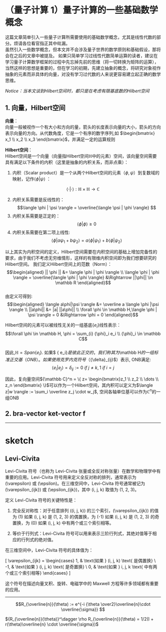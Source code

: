 # （量子计算 1）量子计算的一些基础数学概念  
这篇文章简单引入一些量子计算所需要使用的基础数学概念，尤其是线性代数的部分。烦请各位看官指正其中纰漏。  
虽然引入一些数学概念，但本文并不会涉及量子世界的数学原则和基础假设，那将会在之后的文章中被提及。
如果只简单学习过线性代数简单运算的读者，建议在学习量子计算数学框架的过程中先忘掉先前的思维（将一切转换为矩阵的运算），当然这样的思想是重要的，但在学习的初期，先建立抽象的概念，将研究对象视作抽象的元素而非具体的向量，对没有学习过代数的人来说更容易建立起正确的数学思维。
  
*Notice：当本文谈到Hilbert空间时，都只是在考虑有限基底数的Hilbert空间*    

## 1. 向量，Hilbert空间    
**向量**：  
向量一般被视作一个有大小和方向的量，箭头的长度表示向量的大小，箭头的方向表示向量的方向。从代数角度，它是一个有序的数字序列,如 $\begin{bmatrix} x_1 \\ x_2 \\ x_3 \end{bmatrix}$，并满足一定的运算规则  

**Hilbert空间**：  
Hilbert空间是一个向量（向量指Hilbert空间$\mathbb H$中的元素）空间，该向量空间需要具有满足以下条件的内积（这里是抽象的内积关系，而非点乘）：  
1. 内积（Scalar product）是一个从两个Hilbert空间的元素$（\phi,\psi）$到复数域的映射，记作$\langle \phi | \psi \rangle$ ：   

$$ \langle \cdot | \cdot \rangle : \mathbb H \times \mathbb H \rightarrow \mathbb C 
$$

2. 内积关系需要是反线性的： 
$$\langle \phi | \psi \rangle = \overline{\langle \psi | \phi \rangle} $$  
3. 内积关系需要是正定的：
$$
\langle \phi | \phi \rangle \ge 0
$$
4. 内积关系需要在第二项上线性: 
$$
\langle \phi | a{\psi}_1+b{\psi}_2 \rangle = a\langle \phi | {\psi}_1 \rangle + b\langle \phi | {\psi}_2 \rangle
$$

以上其实为内积空间的定义，Hilbert空间需要在内积空间的基础上增加完备性的要求，由于我们不考虑无穷维情形，这样的有限维内积空间即为我们想要研究的Hilbert空间。
我们定义Hilbert空间上的范数（Norm）：
$$\begin{aligned}   
|| \phi || &= \langle \phi | \phi \rangle \\
\langle \phi | \phi \rangle = \overline{\langle \phi | \phi \rangle} &\Rightarrow ||\phi|| \in \mathbb R 
\end{aligned}$$  
由定义可得到: 
$$\begin{aligned}  
\langle a\phi|\psi \rangle &= \overline a \langle \phi |\psi \rangle \\
||a\phi|| &= |a| ||a\phi|| \\ 
\forall \phi \in \mathbb H,\langle \phi | \psi \rangle = 0 &\Rightarrow \phi = 0  
\end{aligned}$$  

Hilbert空间的元素可以被线性无关的一组基底$\{ e_i\}$线性表示：
$$\forall \phi \in \mathbb H, \phi = \sum_{i} {\phi}_i e_i \\ {\phi}_i \in \mathbb C$$  
因此,$\mathbb H = Span \{ e_i\}$. 如果$ \{ e_i\}$是彼此正交的，我们称其为$\mathbb H$的一组标准正交基（ONB）。 如果使用克罗内克符号（${\delta}_{ij}$）表示, ONB满足:
$$
\langle e_i| e_j\rangle = {\delta}_{ij} := 0 \ if  \ j \neq k , 1 \ if \ i = j
$$

因此，复向量空间${\mathbb C}^n = \{ z= \begin{bmatrix}z_1 \\ z_2 \\ \dots \\ z_n \end{bmatrix}  \}$可以作为一个Hilbert空间，其内积可以定义为$\langle z|w \rangle := \sum_i \overline z_j \cdot w_j$, 空间各轴单位基可以作为${\mathbb C}^n$的一组ONB  

## 2. bra-vector ket-vector f



--- 
# sketch 
## Levi-Civita
Levi-Civita 符号（也称为 Levi-Civita 张量或全反对称张量）在数学和物理学中有重要的应用。Levi-Civita 符号用来定义全反对称的排列，通常表示为 \(\varepsilon\) 或 \(\epsilon\)。在三维空间中，Levi-Civita 符号通常被记为 \(\varepsilon_{ijk}\) 或 \(\epsilon_{ijk}\)，其中 \(i, j, k\) 取值为 \(1, 2, 3\)。

定义 Levi-Civita 符号的关键特性是：

1. 完全反对称性：对于任意排列 \((i, j, k)\) 的三个索引，\(\varepsilon_{ijk}\) 的值为 \(1\) 如果 \(i, j, k\) 是 \(1, 2, 3\) 的偶置换，为 \(-1\) 如果 \(i, j, k\) 是 \(1, 2, 3\) 的奇置换，为 \(0\) 如果 \(i, j, k\) 中有两个或三个索引相等。

2. 等价于行列式：Levi-Civita 符号可以用来表示三阶行列式，其绝对值等于相应的行列式的绝对值。

在三维空间中，Levi-Civita 符号的具体值为：

\[
\varepsilon_{ijk} = 
\begin{cases} 
1, & \text{如果 } (i, j, k) \text{ 是偶置换} \\
-1, & \text{如果 } (i, j, k) \text{ 是奇置换} \\
0, & \text{如果 } i, j, k \text{ 中有两个或三个索引相等}
\end{cases}
\]

这个符号在描述向量叉积、旋转、电磁学中的 Maxwell 方程等许多领域都有重要的应用。

---


$$R_{\overline{n}}(\theta) := e^{-i {\theta \over2}\overline{n}\cdot \overline{\sigma}} $$

${R_{\overline{n}}(\theta)}^\dagger \rho R_{\overline{n}}(\theta)  = 1/2(I + r(\theta)\overline{n} \cdot \overline{\sigma})$


